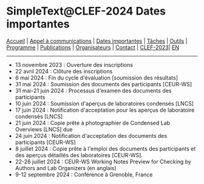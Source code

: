 # SimpleText@CLEF-2024 Dates importantes

[Accueil](./) | [Appel à communications](./CFP) | [Dates importantes](./dates) | [Tâches](./tasks) | [Outils](./tools) | [Programme](./program) | [Publications](./publications) | [Organisateurs](./organizers) | [Contact](./contact) | [CLEF-2023](https://simpletext-project.com/2023/clef/)| [EN](https://constancegermann.github.io/2024_cg/2024-main/en/)


---

* 13 novembre 2023 : Ouverture des inscriptions
* 22 avril 2024 : Clôture des inscriptions
* 6 mai 2024 : Fin du cycle d'évaluation \[soumission des résultats]
* 31 mai 2024 : Soumission des documents des participants \[CEUR-WS]
* 31 mai-21 juin 2024 : Processus d'examen des documents des participants
* 10 juin 2024 : Soumission d'aperçus de laboratoires condensés \[LNCS]
* 17 juin 2024 : Notification d'acceptation pour les aperçus de laboratoire condensés \[LNCS]
* 21 juin 2024 : Copie prête à photographier de Condensed Lab Overviews \[LNCS] due
* 24 juin 2024 : Notification d'acceptation des documents des participants \[CEUR-WS]
* 8 juillet 2024 : Copie prête à l'emploi des documents des participants et des aperçus détaillés des laboratoires \[CEUR-WS].
* 22-26 juillet 2024 : CEUR-WS Working Notes Preview for Checking by Authors and Lab Organizers (en anglais)
* 9-12 septembre 2024 : Conférence à Grenoble, France
